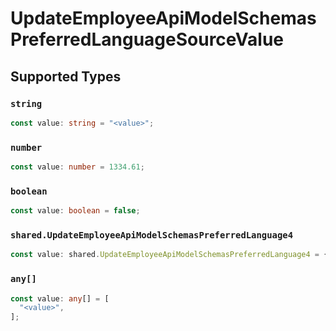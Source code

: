 # UpdateEmployeeApiModelSchemasPreferredLanguageSourceValue


## Supported Types

### `string`

```typescript
const value: string = "<value>";
```

### `number`

```typescript
const value: number = 1334.61;
```

### `boolean`

```typescript
const value: boolean = false;
```

### `shared.UpdateEmployeeApiModelSchemasPreferredLanguage4`

```typescript
const value: shared.UpdateEmployeeApiModelSchemasPreferredLanguage4 = {};
```

### `any[]`

```typescript
const value: any[] = [
  "<value>",
];
```


